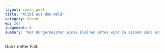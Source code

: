 ```yaml
---
layout: conan_post
title: "Alibi aus dem Wald"
category: Conan
ep: 267
judgement: 6
summary: "Der Bürgermeister eines kleinen Ortes wird in seinem Büro erstochen. Dafür kommen nur seine beiden Söhne infrage."
---
```


Ganz netter Fall. 